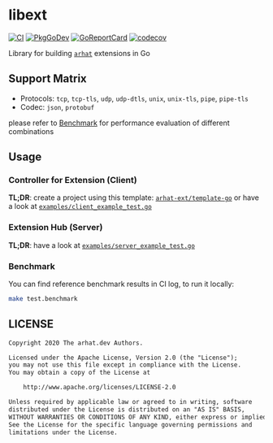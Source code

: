 # libext

[![CI](https://github.com/arhat-dev/libext-go/workflows/CI/badge.svg)](https://github.com/arhat-dev/libext-go/actions?query=workflow%3ACI)
[![PkgGoDev](https://pkg.go.dev/badge/arhat.dev/libext)](https://pkg.go.dev/arhat.dev/libext)
[![GoReportCard](https://goreportcard.com/badge/arhat.dev/libext)](https://goreportcard.com/report/arhat.dev/libext)
[![codecov](https://codecov.io/gh/arhat-dev/libext-go/branch/master/graph/badge.svg)](https://codecov.io/gh/arhat-dev/libext-go)

Library for building [`arhat`](https://github.com/arhat-dev/arhat) extensions in Go

## Support Matrix

- Protocols: `tcp`, `tcp-tls`, `udp`, `udp-dtls`, `unix`, `unix-tls`, `pipe`, `pipe-tls`
- Codec: `json`, `protobuf`

please refer to [Benchmark](#benchmark) for performance evaluation of different combinations

## Usage

### Controller for Extension (Client)

__TL;DR__: create a project using this template: [`arhat-ext/template-go`](https://github.com/arhat-ext/template-go) or have a look at [`examples/client_example_test.go`](./examples/client_example_test.go)

### Extension Hub (Server)

__TL;DR__: have a look at [`examples/server_example_test.go`](./examples/server_example_test.go)

### Benchmark

You can find reference benchmark results in CI log, to run it locally:

```bash
make test.benchmark
```

## LICENSE

```txt
Copyright 2020 The arhat.dev Authors.

Licensed under the Apache License, Version 2.0 (the "License");
you may not use this file except in compliance with the License.
You may obtain a copy of the License at

    http://www.apache.org/licenses/LICENSE-2.0

Unless required by applicable law or agreed to in writing, software
distributed under the License is distributed on an "AS IS" BASIS,
WITHOUT WARRANTIES OR CONDITIONS OF ANY KIND, either express or implied.
See the License for the specific language governing permissions and
limitations under the License.
```
